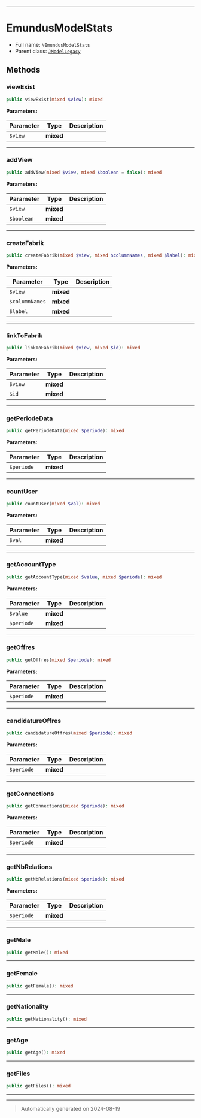 ***

# EmundusModelStats





* Full name: `\EmundusModelStats`
* Parent class: [`JModelLegacy`](./JModelLegacy.md)




## Methods


### viewExist



```php
public viewExist(mixed $view): mixed
```








**Parameters:**

| Parameter | Type | Description |
|-----------|------|-------------|
| `$view` | **mixed** |  |





***

### addView



```php
public addView(mixed $view, mixed $boolean = false): mixed
```








**Parameters:**

| Parameter | Type | Description |
|-----------|------|-------------|
| `$view` | **mixed** |  |
| `$boolean` | **mixed** |  |





***

### createFabrik



```php
public createFabrik(mixed $view, mixed $columnNames, mixed $label): mixed
```








**Parameters:**

| Parameter | Type | Description |
|-----------|------|-------------|
| `$view` | **mixed** |  |
| `$columnNames` | **mixed** |  |
| `$label` | **mixed** |  |





***

### linkToFabrik



```php
public linkToFabrik(mixed $view, mixed $id): mixed
```








**Parameters:**

| Parameter | Type | Description |
|-----------|------|-------------|
| `$view` | **mixed** |  |
| `$id` | **mixed** |  |





***

### getPeriodeData



```php
public getPeriodeData(mixed $periode): mixed
```








**Parameters:**

| Parameter | Type | Description |
|-----------|------|-------------|
| `$periode` | **mixed** |  |





***

### countUser



```php
public countUser(mixed $val): mixed
```








**Parameters:**

| Parameter | Type | Description |
|-----------|------|-------------|
| `$val` | **mixed** |  |





***

### getAccountType



```php
public getAccountType(mixed $value, mixed $periode): mixed
```








**Parameters:**

| Parameter | Type | Description |
|-----------|------|-------------|
| `$value` | **mixed** |  |
| `$periode` | **mixed** |  |





***

### getOffres



```php
public getOffres(mixed $periode): mixed
```








**Parameters:**

| Parameter | Type | Description |
|-----------|------|-------------|
| `$periode` | **mixed** |  |





***

### candidatureOffres



```php
public candidatureOffres(mixed $periode): mixed
```








**Parameters:**

| Parameter | Type | Description |
|-----------|------|-------------|
| `$periode` | **mixed** |  |





***

### getConnections



```php
public getConnections(mixed $periode): mixed
```








**Parameters:**

| Parameter | Type | Description |
|-----------|------|-------------|
| `$periode` | **mixed** |  |





***

### getNbRelations



```php
public getNbRelations(mixed $periode): mixed
```








**Parameters:**

| Parameter | Type | Description |
|-----------|------|-------------|
| `$periode` | **mixed** |  |





***

### getMale



```php
public getMale(): mixed
```












***

### getFemale



```php
public getFemale(): mixed
```












***

### getNationality



```php
public getNationality(): mixed
```












***

### getAge



```php
public getAge(): mixed
```












***

### getFiles



```php
public getFiles(): mixed
```












***


***
> Automatically generated on 2024-08-19
